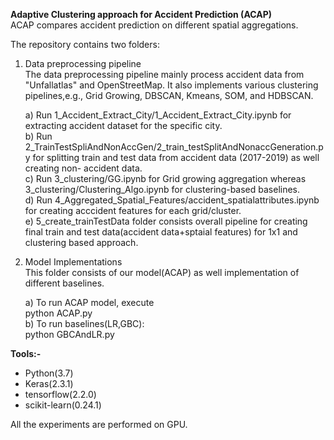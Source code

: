 **Adaptive Clustering approach for Accident Prediction (ACAP)**  
ACAP compares accident prediction on different spatial aggregations. 

The repository contains two folders: 
1. Data preprocessing pipeline  
   The data preprocessing pipeline mainly process accident data from "Unfallatlas" and OpenStreetMap. It also implements various clustering pipelines,e.g., Grid        Growing, DBSCAN, Kmeans, SOM, and HDBSCAN.  
   
   a) Run 1_Accident_Extract_City/1_Accident_Extract_City.ipynb for extracting accident dataset for the specific city.  
   b) Run 2_TrainTestSpliAndNonAccGen/2_train_testSplitAndNonaccGeneration.py for splitting train and test data from accident data (2017-2019) as well creating non-       accident data.  
   c) Run 3_clustering/GG.ipynb for Grid growing aggregation whereas 3_clustering/Clustering_Algo.ipynb for clustering-based baselines.  
   d) Run 4_Aggregated_Spatial_Features/accident_spatialattributes.ipynb for creating acccident features for each grid/cluster.   
   e) 5_create_trainTestData folder consists overall pipeline for creating final train and test data(accident data+sptaial features) for 1x1 and clustering based         approach.   
   
2. Model Implementations  
   This folder consists of our model(ACAP) as well implementation of different baselines.  
   
   a) To run ACAP model, execute  
      python ACAP.py  
   b) To run baselines(LR,GBC):  
        python GBCAndLR.py
   
  
 **Tools:-**  
   * Python(3.7)
   * Keras(2.3.1)
   * tensorflow(2.2.0)
   * scikit-learn(0.24.1)  

All the experiments are performed on GPU.
 
